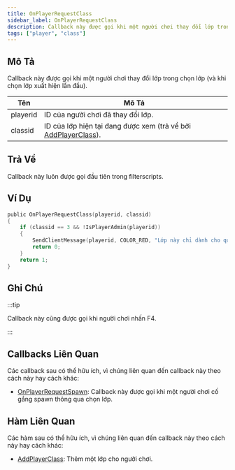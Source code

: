 ```yaml
---
title: OnPlayerRequestClass
sidebar_label: OnPlayerRequestClass
description: Callback này được gọi khi một người chơi thay đổi lớp trong chọn lớp (và khi chọn lớp xuất hiện lần đầu).
tags: ["player", "class"]
---
```


## Mô Tả

Callback này được gọi khi một người chơi thay đổi lớp trong chọn lớp (và khi chọn lớp xuất hiện lần đầu).

| Tên      | Mô Tả                                                                                           |
| -------- | ------------------------------------------------------------------------------------------------- |
| playerid | ID của người chơi đã thay đổi lớp.                                                               |
| classid  | ID của lớp hiện tại đang được xem (trả về bởi [AddPlayerClass](../functions/AddPlayerClass)).  |

## Trả Về

Callback này luôn được gọi đầu tiên trong filterscripts.

## Ví Dụ

```c
public OnPlayerRequestClass(playerid, classid)
{
    if (classid == 3 && !IsPlayerAdmin(playerid))
    {
        SendClientMessage(playerid, COLOR_RED, "Lớp này chỉ dành cho quản trị viên!");
        return 0;
    }
    return 1;
}
```

## Ghi Chú

:::tip

Callback này cũng được gọi khi người chơi nhấn F4.

:::

## Callbacks Liên Quan

Các callback sau có thể hữu ích, vì chúng liên quan đến callback này theo cách này hay cách khác:

- [OnPlayerRequestSpawn](OnPlayerRequestSpawn): Callback này được gọi khi một người chơi cố gắng spawn thông qua chọn lớp.

## Hàm Liên Quan

Các hàm sau có thể hữu ích, vì chúng liên quan đến callback này theo cách này hay cách khác:

- [AddPlayerClass](../functions/AddPlayerClass): Thêm một lớp cho người chơi.